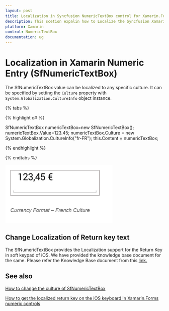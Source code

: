 ```yaml
---
layout: post
title: Localization in Syncfusion NumericTextBox control for Xamarin.Forms
description: This scetion expalin how to Localize the Syncfusion Xamarin.Forms SfNumericTextBox value and Change localization of return key text.
platform: Xamarin
control: NumericTextBox
documentation: ug
---
```

# Localization in Xamarin Numeric Entry (SfNumericTextBox)

The SfNumericTextBox value can be localized to any specific culture. It can be specified by setting the `Culture` property with `System.Globalization.CultureInfo` object instance.

{% tabs %}

{% highlight c# %}
 
SfNumericTextBox numericTextBox=new SfNumericTextBox();
numericTextBox.Value=123.45;
numericTextBox.Culture = new System.Globalization.CultureInfo("fr-FR");
this.Content = numericTextBox;

{% endhighlight %}

{% endtabs %}

![Display the culter applied value image](images/Culture.png)

## Change Localization of Return key text

The SfNumericTextBox provides the Localization support for the Return Key in soft keypad of iOS. We have provided the knowledge base document for the same. Please refer the Knowledge Base document from this [link.](https://www.syncfusion.com/kb/8075/how-to-localize-the-return-buttons-text-in-sfnumerictextbox-in-xforms-ios)

## See also

[How to change the culture of SfNumericTextBox](https://www.syncfusion.com/kb/7589/how-to-change-the-culture-of-numerictextbox)

[How to get the localized return key on the iOS keyboard in Xamarin.Forms numeric controls](https://www.syncfusion.com/kb/11630/how-to-get-the-localized-return-key-on-the-ios-keyboard-in-xamarin-forms-numeric-controls)

